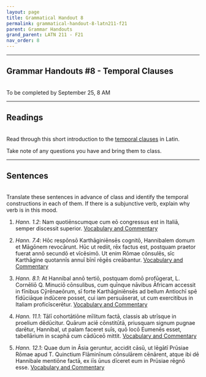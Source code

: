 ```yaml
---
layout: page
title: Grammatical Handout 8
permalink: grammatical-handout-8-latn211-f21
parent: Grammar Handouts
grand_parent: LATN 211 - F21
nav_order: 8
---
```

***

## Grammar Handouts #8 - Temporal Clauses
&nbsp;  
To be completed by September 25, 8 AM

***

## Readings
&nbsp;  
Read through this short introduction to the [temporal clauses](https://lingualatina.github.io/textbook/presentation/08-temporal-clauses/) in Latin.

Take note of any questions you have and bring them to class.

***

## Sentences
&nbsp;  
Translate these sentences in advance of class and identify the temporal constructions in each of them. If there is a subjunctive verb, explain why verb is in this mood.

1. *Hann. 1.2*: Nam quotiēnscumque cum eō congressus est in Italiā, semper discessit superior. [Vocabulary and Commentary](http://dcc.dickinson.edu/nepos-hannibal/chapter-1)

2. *Hann. 7.4*: Hōc respōnsō Karthāginiēnsēs cognitō, Hannibalem domum et Māgōnem revocārunt. Hūc ut rediit, rēx factus est, postquam praetor fuerat annō secundō et vīcēsimō. Ut enim Rōmae cōnsulēs, sīc Karthāgine quotannīs annuī bīnī rēgēs creābantur. [Vocabulary and Commentary](http://dcc.dickinson.edu/nepos-hannibal/chapter-7)

3. *Hann. 8.1*: At Hannibal annō tertiō, postquam domō profūgerat, L. Cornēliō Q. Minuciō cōnsulibus, cum quīnque nāvibus Āfricam accessit in fīnibus Cȳrēnaeōrum, sī forte Karthāginiēnsēs ad bellum Antiochī spē fīdūciāque indūcere posset, cui iam persuāserat, ut cum exercitibus in Italiam proficīscerētur. [Vocabulary and Commentary](http://dcc.dickinson.edu/nepos-hannibal/chapter-8)

4. *Hann. 11.1*: Tālī cohortātiōne mīlitum factā, classis ab utrīsque in proelium dēdūcitur. Quārum aciē cōnstitūtā, priusquam signum pugnae darētur, Hannibal, ut palam faceret suīs, quō locō Eumenēs esset, tabellārium in scaphā cum cādūceō mittit. [Vocabulary and Commentary](http://dcc.dickinson.edu/nepos-hannibal/chapter-11)

5. *Hann. 12.1*: Quae dum in Āsia geruntur, accidit cāsū, ut lēgātī Prūsiae Rōmae apud T. Quinctium Flāminīnum cōnsulārem cēnārent, atque ibi dē Hannibale mentiōne factā, ex iīs ūnus dīceret eum in Prūsiae rēgnō esse. [Vocabulary and Commentary](http://dcc.dickinson.edu/nepos-hannibal/chapter-12)
